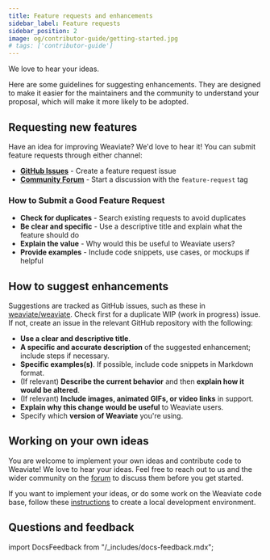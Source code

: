 ```yaml
---
title: Feature requests and enhancements
sidebar_label: Feature requests
sidebar_position: 2
image: og/contributor-guide/getting-started.jpg
# tags: ['contributor-guide']
---
```


We love to hear your ideas.

Here are some guidelines for suggesting enhancements. They are designed to make it easier for the maintainers and the community to understand your proposal, which will make it more likely to be adopted.

## Requesting new features

Have an idea for improving Weaviate? We'd love to hear it! You can submit feature requests through either channel:

- **[GitHub Issues](https://github.com/weaviate/weaviate/labels/feature%20request)** - Create a feature request issue
- **[Community Forum](https://forum.weaviate.io/tag/feature-request)** - Start a discussion with the `feature-request` tag

### How to Submit a Good Feature Request

- **Check for duplicates** - Search existing requests to avoid duplicates
- **Be clear and specific** - Use a descriptive title and explain what the feature should do
- **Explain the value** - Why would this be useful to Weaviate users?
- **Provide examples** - Include code snippets, use cases, or mockups if helpful

## How to suggest enhancements

Suggestions are tracked as GitHub issues, such as these in [weaviate/weaviate](https://github.com/weaviate/weaviate/issues). Check first for a duplicate WIP (work in progress) issue. If not, create an issue in the relevant GitHub repository with the following:

- **Use a clear and descriptive title**.
- **A specific and accurate description** of the suggested enhancement; include steps if necessary.
- **Specific examples(s)**. If possible, include code snippets in Markdown format.
- (If relevant) **Describe the current behavior** and then **explain how it would be altered**.
- (If relevant) **Include images, animated GIFs, or video links** in support.
- **Explain why this change would be useful** to Weaviate users.
- Specify which **version of Weaviate** you're using.

## Working on your own ideas

You are welcome to implement your own ideas and contribute code to Weaviate! We love to hear your ideas. Feel free to reach out to us and the wider community on the [forum](https://forum.weaviate.io) to discuss them before you get started.

If you want to implement your ideas, or do some work on the Weaviate code base, follow these [instructions](../weaviate-core/setup.md) to create a local development environment.

## Questions and feedback

import DocsFeedback from "/\_includes/docs-feedback.mdx";

<DocsFeedback />
